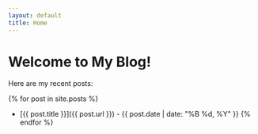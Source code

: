 ```yaml
---
layout: default
title: Home
---
```


# Welcome to My Blog!

Here are my recent posts:

{% for post in site.posts %}
- [{{ post.title }}]({{ post.url }}) - {{ post.date | date: "%B %d, %Y" }}
{% endfor %}
